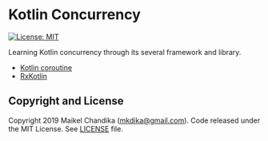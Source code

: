 # Kotlin Concurrency

[![License: MIT](https://img.shields.io/badge/License-MIT-blue.svg)](/LICENSE)

Learning Kotlin concurrency through its several framework and library.

- [Kotlin coroutine](https://kotlinlang.org/docs/reference/coroutines/coroutines-guide.html)
- [RxKotlin](https://github.com/ReactiveX/RxKotlin)

## Copyright and License

Copyright 2019 Maikel Chandika (mkdika@gmail.com). Code released under the
MIT License. See [LICENSE](/LICENSE) file.
